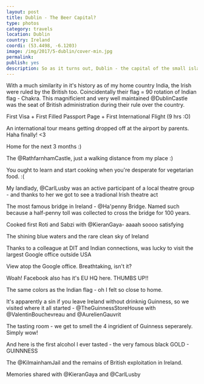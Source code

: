 ```yaml
---
layout: post
title: Dublin - The Beer Capital?
type: photos
category: travels
location: Dublin
country: Ireland
coordi: (53.4498, -6.1203)
image: /img/2017/5-dublin/cover-min.jpg 
permalink: 
publish: yes
description: So as it turns out, Dublin - the capital of the small island nation, Ireland is my first international destination. I am here for a summer internship at CeADAR (Dublin Institute of Technology) for about 9 weeks. Suuuuuuper excited. 
---
```

<!-- http://compressjpeg.com -->
<!-- http://compressimage.toolur.com/ 1024, 400-->
<p class="center"><img src="{{site.baseurl}}/img/2017/5-dublin/cover.jpg" alt="">With a much similarity in it's history as of my home country India, the Irish were ruled by the British too. Coincidentally their flag = 90 rotation of Indian flag - Chakra. This magnificient and very well maintained @DublinCastle was the seat of British administration during their rule over the country.</p>

<p class="center"><img src="{{site.baseurl}}/img/2017/5-dublin/1.jpg" alt="">First Visa + First Filled Passport Page + First International Flight (9 hrs :O)</p>

<p class="center"><img src="{{site.baseurl}}/img/2017/5-dublin/2.jpg" alt="">An international tour means getting dropped off at the airport by parents. Haha finally! <3</p>

<p class="center"><img src="{{site.baseurl}}/img/2017/5-dublin/3.jpg" alt="">Home for the next 3 months :)</p>

<p class="center"><img src="{{site.baseurl}}/img/2017/5-dublin/4.jpg" alt="">The @RathfarnhamCastle, just a walking distance from my place :)</p>

<p class="center"><img src="{{site.baseurl}}/img/2017/5-dublin/5.jpg" alt="">You ought to learn and start cooking when you're desperate for vegetarian food. :(</p>

<p class="center"><img src="{{site.baseurl}}/img/2017/5-dublin/6.jpg" alt="">My landlady, @CarlLusby was an active participant of a local theatre group - and thanks to her we got to see a tradional Irish theatre act</p>

<p class="center"><img src="{{site.baseurl}}/img/2017/5-dublin/7.jpg" alt="">The most famous bridge in Ireland - @Ha'penny Bridge. Named such because a half-penny toll was collected to cross the bridge for 100 years.</p>

<p class="center"><img src="{{site.baseurl}}/img/2017/5-dublin/8.jpg" alt="">Cooked first Roti and Sabzi with @KieranGaya- aaaah soooo satisfying</p>

<p class="center"><img src="{{site.baseurl}}/img/2017/5-dublin/9.jpg" alt="">The shining blue waters and the rare clean sky of Ireland</p>

<p class="center"><img src="{{site.baseurl}}/img/2017/5-dublin/11.jpg" alt="">Thanks to a colleague at DIT and Indian connections, was lucky to visit the largest Google office outside USA</p>

<p class="center"><img src="{{site.baseurl}}/img/2017/5-dublin/11_1.jpg" alt="">View atop the Google office. Breathtaking, isn't it?</p>

<p class="center"><img src="{{site.baseurl}}/img/2017/5-dublin/10.jpg" alt="">Woah! Facebook also has it's EU HQ here. THUMBS UP!!</p>

<p class="center"><img src="{{site.baseurl}}/img/2017/5-dublin/12.jpg" alt="">The same colors as the Indian flag - oh I felt so close to home.</p>

<p class="center"><img src="{{site.baseurl}}/img/2017/5-dublin/13.jpg" alt="">It's apparently a sin if you leave Ireland without drinknig Guinness, so we visited where it all started - @TheGuinnessStoreHouse with @ValentinBouchevreau and @AurelienGauvrit</p>

<p class="center"><img src="{{site.baseurl}}/img/2017/5-dublin/14.jpg" alt="">The tasting room - we get to smell the 4 ingridient of Guinness seperarely. Simply wow!</p>

<p class="center"><img src="{{site.baseurl}}/img/2017/5-dublin/15.jpg" alt="">And here is the first alcohol I ever tasted - the very famous black GOLD - GUINNNESS</p>

<p class="center"><img src="{{site.baseurl}}/img/2017/5-dublin/16.jpg" alt="">The @KilmainhamJail and the remains of British exploitation in Ireland.</p>

<p class="center"><img src="{{site.baseurl}}/img/2017/5-dublin/17.jpg" alt="">Memories shared with @KieranGaya and @CarlLusby</p>

